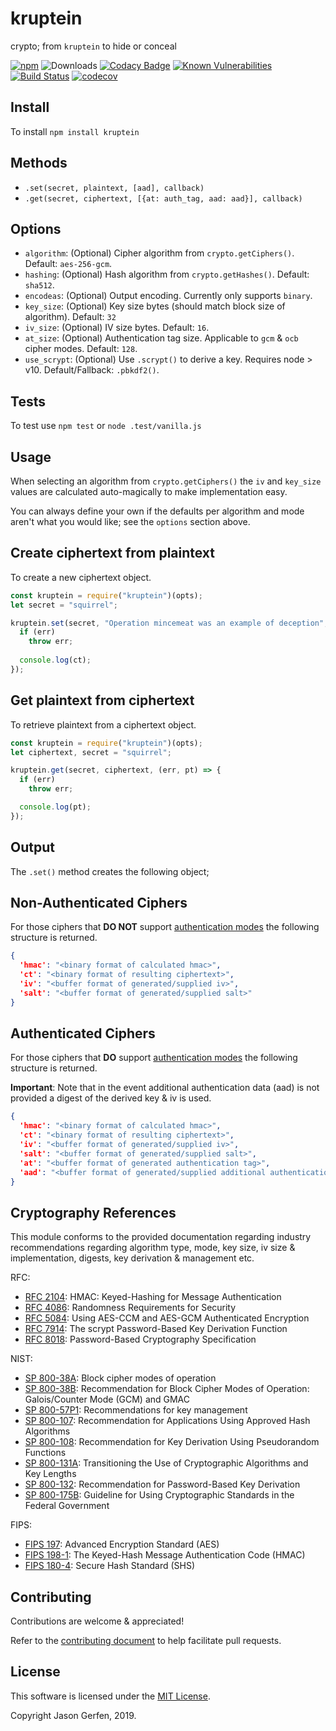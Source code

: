kruptein
========
crypto; from `kruptein` to hide or conceal

[![npm](https://img.shields.io/npm/v/kruptein.svg)](https://npmjs.com/package/kruptein)
![Downloads](https://img.shields.io/npm/dm/kruptein.svg)
[![Codacy Badge](https://api.codacy.com/project/badge/Grade/90c36e954a1e4cef850fcf93213b6635)](https://www.codacy.com/app/jas-/kruptein?utm_source=github.com&amp;utm_medium=referral&amp;utm_content=jas-/kruptein&amp;utm_campaign=Badge_Grade)
[![Known Vulnerabilities](https://snyk.io/test/github/jas-/kruptein/badge.svg)](https://snyk.io/test/github/jas-/kruptein)
[![Build Status](https://travis-ci.org/jas-/kruptein.png?branch=master)](https://travis-ci.org/jas-/kruptein)
[![codecov](https://codecov.io/gh/jas-/kruptein/branch/master/graph/badge.svg)](https://codecov.io/gh/jas-/kruptein)

Install
-------
To install `npm install kruptein`

Methods
-------
*   `.set(secret, plaintext, [aad], callback)`
*   `.get(secret, ciphertext, [{at: auth_tag, aad: aad}], callback)`

Options
-------
*   `algorithm`: (Optional) Cipher algorithm from `crypto.getCiphers()`. Default: `aes-256-gcm`.
*   `hashing`: (Optional) Hash algorithm from `crypto.getHashes()`. Default: `sha512`.
*   `encodeas`: (Optional) Output encoding. Currently only supports `binary`.
*   `key_size`: (Optional) Key size bytes (should match block size of algorithm). Default: `32`
*   `iv_size`: (Optional) IV size bytes. Default: `16`.
*   `at_size`: (Optional) Authentication tag size. Applicable to `gcm` & `ocb` cipher modes. Default: `128`.
*   `use_scrypt`: (Optional) Use `.scrypt()` to derive a key. Requires node > v10. Default/Fallback: `.pbkdf2()`.

Tests
-----
To test use `npm test` or `node .test/vanilla.js`

Usage
-----
When selecting an algorithm from `crypto.getCiphers()` the
`iv` and `key_size` values are calculated auto-magically to make implementation 
easy.

You can always define your own if the defaults per algorithm and mode
aren't what you would like; see the `options` section above.

Create ciphertext from plaintext
-----------------
To create a new ciphertext object.

```javascript
const kruptein = require("kruptein")(opts);
let secret = "squirrel";

kruptein.set(secret, "Operation mincemeat was an example of deception", (err, ct) => {
  if (err)
    throw err;
    
  console.log(ct);
});
```

Get plaintext from ciphertext
------------------
To retrieve plaintext from a ciphertext object.

```javascript
const kruptein = require("kruptein")(opts);
let ciphertext, secret = "squirrel";

kruptein.get(secret, ciphertext, (err, pt) => {
  if (err)
    throw err;

  console.log(pt);
});
```

Output
------
The `.set()` method creates the following object;

Non-Authenticated Ciphers
-------------------------
For those ciphers that __DO NOT__ support [authentication modes](https://csrc.nist.gov/projects/block-cipher-techniques/bcm/modes-develoment)
the following structure is returned.

```json
{
  'hmac': "<binary format of calculated hmac>",
  'ct': "<binary format of resulting ciphertext>",
  'iv': "<buffer format of generated/supplied iv>",
  'salt': "<buffer format of generated/supplied salt>"
}
```

Authenticated Ciphers
---------------------
For those ciphers that __DO__ support [authentication modes](https://csrc.nist.gov/projects/block-cipher-techniques/bcm/modes-develoment)
the following structure is returned.

__Important__: Note that in the event additional authentication data (aad) is
not provided a digest of the derived key & iv is used.

```json
{
  'hmac': "<binary format of calculated hmac>",
  'ct': "<binary format of resulting ciphertext>",
  'iv': "<buffer format of generated/supplied iv>",
  'salt': "<buffer format of generated/supplied salt>",
  'at': "<buffer format of generated authentication tag>",
  'aad': "<buffer format of generated/supplied additional authentication data>"
}
```

Cryptography References
-----------------------
This module conforms to the provided documentation regarding industry recommendations regarding algorithm type,
mode, key size, iv size & implementation, digests, key derivation & management
etc.

RFC:
*   [RFC 2104](https://tools.ietf.org/html/rfc2104): HMAC: Keyed-Hashing for Message Authentication
*   [RFC 4086](https://tools.ietf.org/html/rfc4086): Randomness Requirements for Security
*   [RFC 5084](https://tools.ietf.org/html/rfc5084): Using AES-CCM and AES-GCM Authenticated Encryption
*   [RFC 7914](https://tools.ietf.org/html/rfc7914): The scrypt Password-Based Key Derivation Function
*   [RFC 8018](https://tools.ietf.org/html/rfc8018): Password-Based Cryptography Specification

NIST:
*   [SP 800-38A](https://nvlpubs.nist.gov/nistpubs/Legacy/SP/nistspecialpublication800-38a.pdf): Block cipher modes of operation
*   [SP 800-38B](https://nvlpubs.nist.gov/nistpubs/Legacy/SP/nistspecialpublication800-38d.pdf): Recommendation for Block Cipher Modes of Operation: Galois/Counter Mode (GCM) and GMAC
*   [SP 800-57P1](https://nvlpubs.nist.gov/nistpubs/SpecialPublications/NIST.SP.800-57pt1r4.pdf): Recommendations for key management
*   [SP 800-107](https://nvlpubs.nist.gov/nistpubs/Legacy/SP/nistspecialpublication800-107r1.pdf): Recommendation for Applications Using Approved Hash Algorithms
*   [SP 800-108](https://nvlpubs.nist.gov/nistpubs/Legacy/SP/nistspecialpublication800-108.pdf): Recommendation for Key Derivation Using Pseudorandom Functions
*   [SP 800-131A](https://nvlpubs.nist.gov/nistpubs/SpecialPublications/NIST.SP.800-131Ar2.pdf): Transitioning the Use of Cryptographic Algorithms and Key Lengths
*   [SP 800-132](https://nvlpubs.nist.gov/nistpubs/Legacy/SP/nistspecialpublication800-132.pdf): Recommendation for Password-Based Key Derivation
*   [SP 800-175B](https://nvlpubs.nist.gov/nistpubs/SpecialPublications/NIST.SP.800-175B.pdf): Guideline for Using Cryptographic Standards in the Federal Government

FIPS:
*   [FIPS 197](https://nvlpubs.nist.gov/nistpubs/FIPS/NIST.FIPS.197.pdf): Advanced Encryption Standard (AES)
*   [FIPS 198-1](https://nvlpubs.nist.gov/nistpubs/FIPS/NIST.FIPS.198-1.pdf): The Keyed-Hash Message Authentication Code (HMAC)
*   [FIPS 180-4](https://nvlpubs.nist.gov/nistpubs/FIPS/NIST.FIPS.180-4.pdf): Secure Hash Standard (SHS)

Contributing
------------
Contributions are welcome & appreciated!

Refer to the [contributing document](https://github.com/jas-/kruptein/blob/master/CONTRIBUTING.md)
to help facilitate pull requests.

License
-------
This software is licensed under the [MIT License](https://github.com/jas-/kruptein/blob/master/LICENSE).

Copyright Jason Gerfen, 2019.
